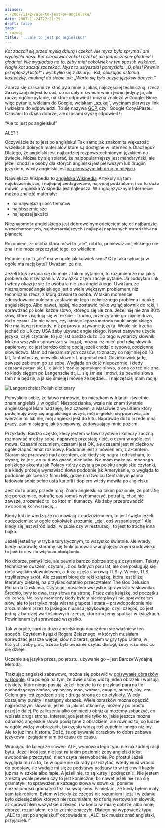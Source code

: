 ```yaml
---
aliases:
- /2007/11/24/ale-to-jest-po-angielsku/
date: 2007-11-24T22:21:29
draft: false
tags:
- rozwój
title: '...ale to jest po angielsku!'
---
```


_Kot zaczaił się przed mysią dziurą i czekał. Ale mysz była sprytna i ani
wychyliła nosa. Kot cierpliwie czekał i czekał, ale jednocześnie głodniał i
głodniał. Nie wyglądało na to, żeby miał cokolwiek w ten sposób wskórać. Nagle
kot zaczął szczekać. Mysz to usłyszała i pomyślała: „O, pies! Pewnie
przepłoszył kota!” i wychyliła się z dziury... Kot, oblizując ostatnią
kosteczkę, mruknął do siebie tak: „Warto się było uczyć języków obcych.”_

Zdarza się czasami że ktoś pyta mnie o jakąś, najczęściej techniczną, rzecz.
Zazwyczaj nie jest to coś, co na całym świecie wiem jeden jedyny ja, ale raczej
ogólne pytanie, na które odpowiedź można znaleźć w Google. Biorę więc pytanie,
wklejam do Google, wciskam „szukaj”, wycinam pierwszy link i wklejam do
odpowiedzi. To się nazywa
[GCP](http://www.urbandictionary.com/define.php?term=Google+Copy+Paste), czyli
Google Copy&amp;Paste. Czasami to działa dobrze, ale czasami słyszę odpowiedź:

“Ale to jest po angielsku!”

ALE?!!

Oczywiście że to jest po angielsku! Tak samo jak znakomita większość wszelkich
dobrych materiałów które są dostępne w internecie. Dlaczego? Dlatego, że
angielski jest najbardziej rozpowszechnionym językiem na świecie. Można by się
spierać, że najpopularniejszy jest mandaryński, ale jeżeli chodzi o osoby dla
których angielski jest pierwszym lub drugim językiem, wtedy angielski jest [na
pierwszym lub drugim
miejscu](http://pl.wikipedia.org/wiki/Najcz%C4%99%C5%9Bciej_u%C5%BCywane_j%C4%99zyki_%C5%9Bwiata).

Największa Wikipedia to [angielska Wikipedia](http://en.wikipedia.org/).
Artykuły są tam najobszerniejsze, i najlepiej zredagowane, najlepiej podzielone,
i co tu dużo mówić, angielska Wikipedia jest najlepsza. W anglojęzycznym
Internecie można znaleźć materiały:

  * na największą ilość tematów
  * najobszerniejsze
  * najlepszej jakości

Nieznajomość angielskiego jest dobrowolnym odcięciem się od najbardziej
wszechstronnych, najobszerniejszych i najlepiej napisanych materiałów na
planecie.

Rozumiem, że osoba która mówi to „ale”, robi to, ponieważ angielskiego nie zna
i nie może przeczytać tego, co wkleiłem.

Pytanie: czy to „ale” ma w ogóle jakikolwiek sens? Czy taka sytuacja w ogóle
ma rację bytu? Uważam, że nie.

Jeżeli ktoś zwraca się do mnie z takim pytaniem, to rozumiem że ma jakiś
problem do rozwiązania. W związku z tym zadaje pytanie. Ja podsyłam link, i
wtedy okazuje się że osoba ta nie zna angielskiego. Uważam, że nieznajomość
angielskiego jest o wiele większym problemem, niż techniczna rzecz, z którą
dzwoni ta osoba. W takim momencie zdecydowanie polecam zostawienie tego
technicznego problemu i naukę angielskiego. Albo nawet, lepiej, nie zostawić,
tylko wziąć słownik do ręki, i sprawdzać po kolei każde słowo, którego się nie
zna. Jeżeli się nie zna 80% słów, które znajdują się w tekście – trudno,
przeczytanie go zajmie dużo, dużo czasu. Ale nie wiem, czy istnieje lepsza
metoda nauki angielskiego. Nie ma lepszej metody, niż po prostu używanie
języka. Wcale nie trzeba jechać do UK czy USA żeby używać angielskiego. Nawet
pasywne użycie języka, czyli czytanie, to już jest bardzo dużo. Do tego
wystarczy słownik. Można wszystko sprawdzać w ling.pl, można też mieć pod ręką
słownik papierowy, co jest bardzo dobrą opcją jeżeli chodzi o typowe,
codzienne słownictwo. Mam od niepamiętnych czasów, to znaczy co najmniej od 10
lat, fantastyczny, niewielki słownik Langenscheidt. Gdziekolwiek jadę, zawsze
zabieram go ze sobą. Wygląda on dość niepozornie, i kiedy czasami pytam się L.
o jakieś rzadko spotykane słowo, a ona go też nie zna, to kiedy sięgam po
Langenscheidt, L. się śmieje i mówi, że pewnie słowa tam nie będzie, a ja się
śmieję i mówię że będzie... i najczęściej mam rację.

![Langenscheidt Polish
dictionary](http://media.blizinski.pl/images/blog/langensheidt.jpg)

Pomyślicie sobie, że łatwo mi mówić, bo mieszkam w Irlandii i świetnie znam
angielski „i w ogóle”. Niespodzianka, wcale nie znam świetnie angielskiego!
Mam nadzieję, że z czasem, a właściwie z wysiłkiem który podejmuję żeby się
angielskiego uczyć, mój angielski się poprawia, ale wierzcie mi lub nie, mój
angielski jest do kitu. Naprawdę dużo przede mną pracy, zanim osiągnę jakiś
sensowny, zadowalający mnie poziom.

Przykłady: Bardzo często, kiedy jestem w towarzystwie i koledzy zaczną
rozmawiać między sobą, naprawdę przestaję kleić, o czym w ogóle jest mowa.
Czasami rozumiem, czasami jest OK, ale czasami jest mi ciężko w ogóle złapać
temat rozmowy. Podobnie jest z mówieniem, z akcentem. Staram się pracować nad
akcentem, ale kiedy się nagra i odsłucham, to słyszę, że jest, co tu dużo
gadać, cieniutko. Nie mam może tak mocnego polskiego akcentu jak Polacy którzy
czytają po polsku angielskie czytanki, ale kiedy próbuję wymawiać słowa
podobnie jak Amerykanie, to wygląda to podobnie jak scena z filmu Miś, gdzie
na Dworcu Centralnym panna ładowała sobie pełne usta kartofli i dopiero wtedy
mówiła po angielsku.

Jest dużo pracy przede mną. Znam angielski na takim poziomie, że potrafię się
porozumieć, potrafię coś komuś wytłumaczyć, potrafię, choć nie zawsze,
zrozumieć to, co ktoś mi tłumaczy. Ale żeby przeprowadzić swobodną
konwersację...

Kiedy ludzie wiedzą że rozmawiają z cudzoziemcem, to jest święto jeżeli
cudzoziemiec w ogóle cokolwiek zrozumie, „ojej, coś wspaniałego!” Ale kiedy
się jest wśród ludzi, w pubie czy w restauracji, to jest to trochę inna bajka.

Jeżeli jesteśmy w trybie turystycznym, to wszystko świetnie. Ale wtedy kiedy
naprawdę staramy się funkcjonować w anglojęzycznym środowisku, to jest to o
wiele większe obciążenie.

No dobrze, pomyślicie, ale pewnie bardzo dobrze stoję z czytaniem. Teksty
techniczne owszem, czytam już od ładnych paru lat, ale one posługują się dość
wąskim słownictwem, a dużą część stanowią TLS-y. Wiecie, TLS, trzyliterowy
skrót. Ale czasami biorę do ręki książkę, która jest bliżej literatury
pięknej, na przykład ostatnio przeczytałem The God Delusion Richarda Dawkinsa.
Czytając, musiałem wszystko sprawdzać w słowniku. Średnio, były to dwa, trzy
słowa na stronę. Przez całą książkę, od początku do końca. No, były momenty
kiedy byłem niecierpliwy i nie sprawdzałem słów, ale to jest tylko moja własna
głupota i strata – prawdopodobnie nie zrozumiałem przez to jakiegoś niuansu
językowego, czyli czegoś, co jest jedną z bardziej wartościowych rzeczy, które
możemy spotkać w książkach. Powinienem był sprawdzać wszystko.

Tak w ogóle, bardzo dużo angielskiego nauczyłem się właśnie w ten sposób.
Czytałem książki Rogera Zelaznego, w których musiałem sprawdzać jeszcze więcej
słów niż teraz, grałem w gry typu Ultima, w których, żeby grać, trzeba było
uważnie czytać dialogi, żeby rozumieć co się dzieje.

Uczenie się języka przez, po prostu, używanie go – jest Bardzo Wydajną Metodą.

Traktując angielski zabawowo, można się pobawić w [opisywanie obrazków
w Google](http://images.google.com/imagelabeler/). Gra polega na tym, że dwie
osoby widzą jeden obrazek i wpisują etykiety, które niego pasują. Jeżeli będzie
to na przykład para na tle zachodzącego słońca, wpiszemy man, woman, couple,
sunset, sky, etc. Celem gry jest zgodzenie się z drugą stroną co do etykiety.
Wtedy dostajemy punkty i następny obrazek. Wiele obrazków można opędzić
najprostszymi słowami, jeżeli na jakimś utkniemy, możemy po prostu przejść
dalej. Po zaliczeniu albo ominięciu obrazka możemy zobaczyć, co wpisała druga
strona. Interesujące jest nie tylko to, jakie jeszcze można odnaleźć angielskie
słowa powiązane z obrazkiem, ale również to, co ludzie w ogóle widzą w obrazach,
bo często widzą coś zupełnie innego niż my. Ale to już inna historia. Dość, że
opisywanie obrazków to dobra zabawa językowa i zaglądam tam od czasu do czasu.

Wracając do kolegi ze słowem ALE, wymówka tego typu nie ma żadnej racji bytu.
Jeżeli ktoś jest nie jest na takim poziomie żeby angielski tekst swobodnie
przeczytać, niech czyta nieswobodnie. Po prostu! Jeżeli wygląda mu na to, że w
ogóle nie da rady przeczytać, wtedy musi wrócić do podstaw, ale wydaje mi się
że podstawy podstaw to w tej chwili każdy już ma w szkole albo łapie. A jeżeli
nie, to są kursy i podręczniki. Nie jestem zresztą wcale pewien czy to jest
konieczne, bo nawet jeżeli nie zna się gramatyki, to sprawdzenie każdego słowa
w słowniku, pomimo nieznajomości gramatyki też ma swój sens. Pamiętam, że
kiedy byłem mały, sam tak robiłem. Byłem wściekły że czegoś nie rozumiem i
jeżeli w zdaniu było dziesięć słów których nie rozumiałem, to z furią
wertowałem słownik, aż sprawdziłem wszystkie dziesięć, i w końcu w miarę
dobrze, albo mniej dobrze, rozumiałem, co to zdanie znaczyło. Dlatego na
wypowiedź typu „ALE to jest po angielsku!” odpowiadam: „ALE i tak musisz znać
angielski, przyjacielu!”
